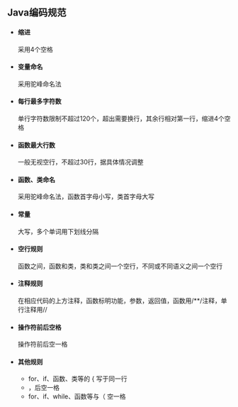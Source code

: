 ## Java编码规范

* #### 缩进

    采用4个空格

* #### 变量命名

    采用驼峰命名法

* #### 每行最多字符数

    单行字符数限制不超过120个，超出需要换行，其余行相对第一行，缩进4个空格

* #### 函数最大行数

    一般无视空行，不超过30行，据具体情况调整

* #### 函数、类命名

    采用驼峰命名法，函数首字母小写，类首字母大写

* #### 常量

    大写，多个单词用下划线分隔

* #### 空行规则

    函数之间，函数和类，类和类之间一个空行，不同或不同语义之间一个空行

* #### 注释规则

    在相应代码的上方注释，函数标明功能，参数，返回值，函数用/**/注释，单行注释用//

* #### 操作符前后空格

    操作符前后空一格

* #### 其他规则
  
    * for、if、函数、类等的 { 写于同一行 
    * ，后空一格
    * for、if、while、函数等与（ 空一格


    
    